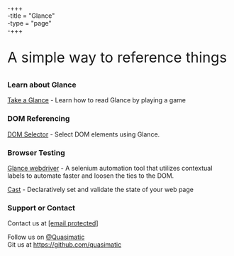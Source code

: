 -+++		
 -title = "Glance"		
 -type = "page"		
 -+++
<p style="font-size: 2rem">A simple way to reference things</p>
<h3>Learn about Glance</h3>
<p><a href="/take-a-glance">Take a Glance</a> - Learn how to read Glance by playing a game</p>
<h3>DOM Referencing</h3>
<p><a href="/glance-dom">DOM Selector</a> - Select DOM elements using Glance.</p>
<h3>Browser Testing</h3>
<p><a href="/glance/webdriver">Glance webdriver</a> - A selenium automation tool that utilizes contextual
labels to automate faster and loosen the ties to the DOM.</p>
<p><a href="https://github.com/quasimatic/Cast">Cast</a> - Declaratively set and validate the state of your
web page</p>
<h3>
<a href="https://github.com/quasimatic/quasimatic.github.io/blob/b55a5d22eefa3863f0d63a168780023c1b34195c/index.md#support-or-contact"></a>Support
or Contact</h3>
<p>Contact us at&nbsp;<a href="/cdn-cgi/l/email-protection#056c6b636a45747064766c6864716c662b6a7762"><span class="__cf_email__" data-cfemail="127b7c747d52636773617b7f73667b713c7d6075">[email&#160;protected]</span><script data-cfhash='f9e31' type="text/javascript">/* <![CDATA[ */!function(t,e,r,n,c,a,p){try{t=document.currentScript||function(){for(t=document.getElementsByTagName('script'),e=t.length;e--;)if(t[e].getAttribute('data-cfhash'))return t[e]}();if(t&&(c=t.previousSibling)){p=t.parentNode;if(a=c.getAttribute('data-cfemail')){for(e='',r='0x'+a.substr(0,2)|0,n=2;a.length-n;n+=2)e+='%'+('0'+('0x'+a.substr(n,2)^r).toString(16)).slice(-2);p.replaceChild(document.createTextNode(decodeURIComponent(e)),c)}p.removeChild(t)}}catch(u){}}()/* ]]> */</script></a></p>
<p><a href="/cdn-cgi/l/email-protection#4a23242c250a3b3f2b3923272b3e23296425382d"></a>Follow us on <a href="https://twitter.com/quasimatic">@Quasimatic</a><br>Git
us&nbsp;at&nbsp;<a href="https://github.com/quasimatic">https://github.com/quasimatic</a>
</p>
